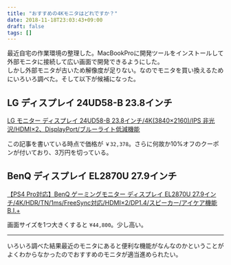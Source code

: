 ```yaml
---
title: "おすすめの4Kモニタはどれですか？"
date: 2018-11-18T23:03:43+09:00
draft: false
tags: []
---
```


最近自宅の作業環境の整理した。MacBookProに開発ツールをインストールして外部モニタに接続して広い画面で開発できるようにした。  
しかし外部モニタが古いため解像度が足りない。なのでモニタを買い換えるためにいろいろ調べた。そして以下が候補になった。

## LG ディスプレイ 24UD58-B 23.8インチ

<a target="_blank" href="https://www.amazon.co.jp/gp/product/B01L8H204W/ref=as_li_tl?ie=UTF8&camp=247&creative=1211&creativeASIN=B01L8H204W&linkCode=as2&tag=gennei-22&linkId=dad73d0024ad1a8f667617bb5dff82c0">LG モニター ディスプレイ 24UD58-B 23.8インチ/4K(3840×2160)/IPS 非光沢/HDMI×2、DisplayPort/ブルーライト低減機能</a><img src="//ir-jp.amazon-adsystem.com/e/ir?t=gennei-22&l=am2&o=9&a=B01L8H204W" width="1" height="1" border="0" alt="" style="border:none !important; margin:0px !important;" />

この記事を書いている時点で価格が `￥32,378`。さらに何故か10%オフのクーポンが付いており、3万円を切っている。

## BenQ ディスプレイ EL2870U 27.9インチ

<a target="_blank" href="https://www.amazon.co.jp/gp/product/B07C9FFCF3/ref=as_li_tl?ie=UTF8&camp=247&creative=1211&creativeASIN=B07C9FFCF3&linkCode=as2&tag=gennei-22&linkId=eb84a73401182e6168b5e8a0e4abea8a">【PS4 Pro対応】BenQ ゲーミングモニター ディスプレイ EL2870U 27.9インチ/4K/HDR/TN/1ms/FreeSync対応/HDMI×2/DP1.4/スピーカー/アイケア機能B.I.+</a><img src="//ir-jp.amazon-adsystem.com/e/ir?t=gennei-22&l=am2&o=9&a=B07C9FFCF3" width="1" height="1" border="0" alt="" style="border:none !important; margin:0px !important;" />

画面サイズを1つ大きくすると `¥44,800`。少し高い。


---

いろいろ調べた結果最近のモニタにあると便利な機能がなんなのかということがよくわからなかったのでおすすめのモニタが適当進められたい。
